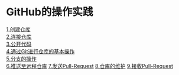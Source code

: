 GitHub的操作实践
==
[1.创建仓库](./1.创建仓库.md)  
[2.连接仓库](./2.连接仓库.md)  
[3.公开代码](./3.公开代码.md)  
[4.通过Git进行仓库的基本操作](./4.通过Git进行仓库的基本操作.md)  
[5.分支的操作](./5.分支的操作.md)  
[6.推送至远程仓库](./6.推送至远程仓库.md)
[7.发送Pull-Request](./7.发送Pull-Request.md)
[8.仓库的维护](./8.仓库的维护.md)
[9.接收Pull-Request](./9.接收Pull-Request.md)

